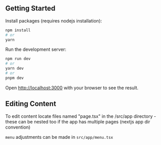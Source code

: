 ## Getting Started

Install packages (requires nodejs installation):

```bash
npm install
# or
yarn
```

Run the development server:

```bash
npm run dev
# or
yarn dev
# or
pnpm dev
```

Open [http://localhost:3000](http://localhost:3000) with your browser to see the result.

## Editing Content

To edit content locate files named "page.tsx" in the /src/app directory - these can be nested too if the app has multiple pages (nextjs app dir convention)

`menu` adjustments can be made in `src/app/menu.tsx`
